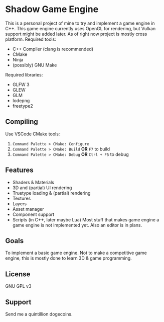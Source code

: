 # Shadow Game Engine
This is a personal project of mine to try and implement a game engine in C++.
This game engine currently uses OpenGL for rendering, but Vulkan support might be added later.
As of right now project is mostly cross platform. Required tools:
 - C++ Compiler (clang is recommended)
 - CMake
 - Ninja
 - (possibly) GNU Make
 
Required libraries:
 - GLFW 3
 - GLEW
 - GLM
 - lodepng
 - freetype2

## Compiling
Use VSCode CMake tools:
1. `Command Palette > CMake: Configure`
2. `Command Palette > CMake: Build` **OR** `F7` to build
3. `Command Palette > CMake: Debug` **OR** `Ctrl + F5` to debug

## Features
 - Shaders & Materials
 - 3D and (partial) UI rendering
 - Truetype loading & (partial) rendering
 - Textures
 - Layers
 - Asset manager
 - Component support
 - Scripts (in C++, later maybe Lua)
Most stuff that makes game engine a game engine is not implemented yet. Also an editor is in plans.

## Goals
To implement a basic game engine. Not to make a competitive game engine, this is mostly done to learn 3D & game programming.

## License
GNU GPL v3

## Support
Send me a quintillion dogecoins.

